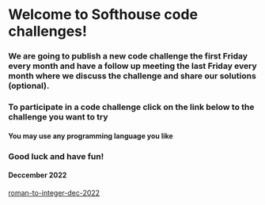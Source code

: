 # Welcome to Softhouse code challenges!
### We are going to publish a new code challenge the first Friday every month and have a follow up meeting the last Friday every month where we discuss the challenge and share our solutions (optional).
### To participate in a code challenge click on the link below to the challenge you want to try
#### You may use any programming language you like
### Good luck and have fun!
#### Deccember 2022
[roman-to-integer-dec-2022](sh-code-challenges/roman-to-integer-dec-2022/README.md)




